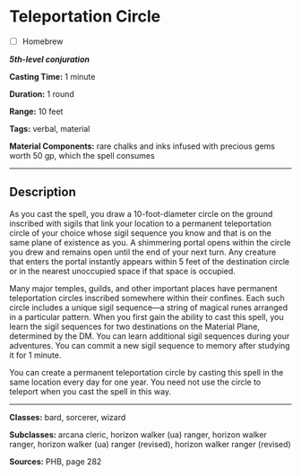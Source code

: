 # Teleportation Circle

- [ ] Homebrew

***5th-level conjuration***

**Casting Time:** 1 minute

**Duration:** 1 round

**Range:** 10 feet

**Tags:** verbal, material

**Material Components:** rare chalks and inks infused with precious gems worth 50 gp, which the spell consumes

---

## Description
As you cast the spell, you draw a 10-foot-diameter circle on the ground inscribed with sigils that link your location to a permanent teleportation circle of your choice whose sigil sequence you know and that is on the same plane of existence as you.
A shimmering portal opens within the circle you drew and remains open until the end of your next turn.
Any creature that enters the portal instantly appears within 5 feet of the destination circle or in the nearest unoccupied space if that space is occupied.

Many major temples, guilds, and other important places have permanent teleportation circles inscribed somewhere within their confines.
Each such circle includes a unique sigil sequence&mdash;a string of magical runes arranged in a particular pattern.
When you first gain the ability to cast this spell, you learn the sigil sequences for two destinations on the Material Plane, determined by the DM.
You can learn additional sigil sequences during your adventures.
You can commit a new sigil sequence to memory after studying it for 1 minute.

You can create a permanent teleportation circle by casting this spell in the same location every day for one year.
You need not use the circle to teleport when you cast the spell in this way.

---

**Classes:** bard, sorcerer, wizard

**Subclasses:** arcana cleric, horizon walker (ua) ranger, horizon walker ranger, horizon walker (ua) ranger (revised), horizon walker ranger (revised)

**Sources:** PHB, page 282
